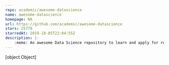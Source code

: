 ```yaml
---
repo: academic/awesome-datascience
name: awesome-datascience
homepage: NA
url: https://github.com/academic/awesome-datascience
stars: 25770
starredAt: 2019-10-05T22:04:55Z
description: |-
    :memo: An awesome Data Science repository to learn and apply for real world problems.
---
```


[object Object]
